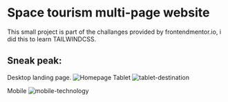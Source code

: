 # Space tourism multi-page website

This small project is part of the challanges provided by frontendmentor.io, i did this to learn TAILWINDCSS.

## Sneak peak:
Desktop landing page.
![Homepage](https://user-images.githubusercontent.com/44436863/223505325-8074cb4b-249b-4102-9e22-35abc3f506e7.jpg)
Tablet
![tablet-destination](https://user-images.githubusercontent.com/44436863/223505729-497f6d6e-4c3a-4281-8ab7-7df18252d3b7.jpg)

Mobile
![mobile-technology](https://user-images.githubusercontent.com/44436863/223505929-94c3b17f-2297-439e-828c-324b33a709a3.jpg)
